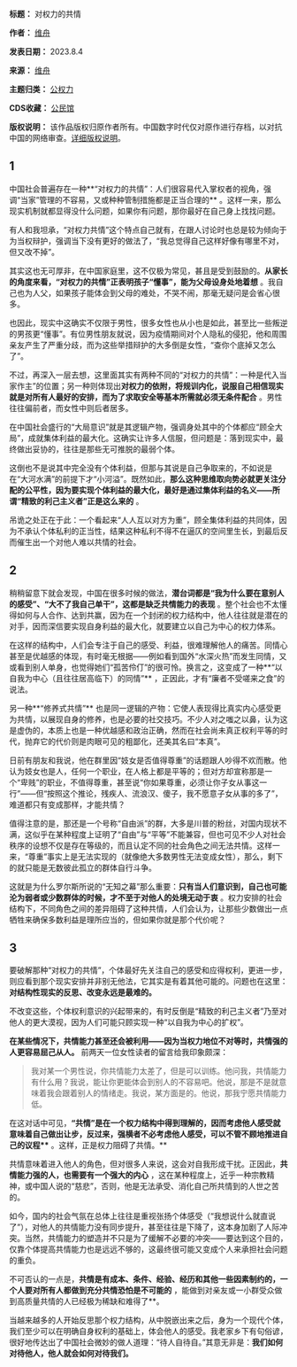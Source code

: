 

**标题：** 对权力的共情  

**作者：** [维舟](https://chinadigitaltimes.net/space/维舟)  

**发表日期：** 2023.8.4  

**来源：** [维舟](https://web.archive.org/web/https://mp.weixin.qq.com/s/_Fj2HPDbmtDngIA__q0TNw)  

**主题归类：** [公权力](https://chinadigitaltimes.net/space/公权力)  

**CDS收藏：** [公民馆](https://chinadigitaltimes.net/space/%E5%85%AC%E6%B0%91%E9%A6%86)  

**版权说明：** 该作品版权归原作者所有。中国数字时代仅对原作进行存档，以对抗中国的网络审查。[详细版权说明](https://chinadigitaltimes.net/chinese/copyright)。


1
-


中国社会普遍存在一种**“对权力的共情”：人们很容易代入掌权者的视角，强调“当家”管理的不容易，又或种种管制措施都是正当合理的** 。这样一来，那么现实机制就都显得没什么问题，如果你有问题，那你最好在自己身上找找问题。


有人和我坦承，“对权力共情”这个特点自己就有，在跟人讨论时也总是较为倾向于为当权辩护，强调当下没有更好的做法了，“我总觉得自己这样好像有哪里不对，但又改不掉”。 


其实这也无可厚非，在中国家庭里，这不仅极为常见，甚且是受到鼓励的。**从家长的角度来看，“对权力的共情”正表明孩子“懂事”，能为父母设身处地着想** 。我自己也为人父，如果孩子能体会到父母的难处，不哭不闹，那毫无疑问是会省心很多。


也因此，现实中这确实不仅限于男性，很多女性也从小也是如此，甚至比一些叛逆的男孩更“懂事”。有位男性朋友就说，因为疫情期间对个人隐私的侵犯，他和周围亲友产生了严重分歧，而为这些举措辩护的大多倒是女性，“查你个底掉又怎么了”。 


不过，再深入一层去想，这里面其实有两种不同的“对权力的共情”：一种是代入当家作主”的位置；另一种则体现出**对权力的依附，将规训内化，说服自己相信现实就是对所有人最好的安排，而为了求取安全等基本所需就必须无条件配合** 。男性往往偏前者，而女性中则后者居多。 


在中国社会盛行的“大局意识”就是其逻辑产物，强调身处其中的个体都应“顾全大局”，成就集体利益的最大化。这确实让许多人信服，但问题是：落到现实中，最终做出妥协的，往往是那些无可推脱的最弱个体。 


这倒也不是说其中完全没有个体利益，但那与其说是自己争取来的，不如说是在“大河水满”的前提下才“小河溢”。既然如此，**那么这种思维取向势必就更关注分配的公平性，因为要实现个体利益的最大化，最好是通过集体利益的名义——所谓“精致的利己主义者”正是这么来的** 。 


吊诡之处正在于此：一个看起来“人人互以对方为重”，顾全集体利益的共同体，因为不承认个体私利的正当性，结果这种私利不得不在逼仄的空间里生长，到最后反而催生出一个对他人难以共情的社会。 


2
-


稍稍留意下就会发现，中国在很多时候的做法，**潜台词都是“我为什么要在意别人的感受”、“大不了我自己单干”，这都是缺乏共情能力的表现** 。整个社会也不太懂得如何与人合作、达到共赢，因为在一个封闭的权力结构中，他人往往就是潜在的对手，因而深信要实现自身利益的最大化，就要建立以自己为中心的权力体系。


在这样的结构中，人们会专注于自己的感受、利益，很难理解他人的痛苦。同情心甚至是优越感的体现，有时毫无根据——例如看到国外“水深火热”而发生同情，又或看到别人单身，也觉得她们“孤苦伶仃”的很可怜。换言之，这变成了一种**“以自我为中心（且往往居高临下）的同情”** ，正因此，才有“廉者不受嗟来之食”的说法。


另一种**“修养式共情”** 也是同一逻辑的产物：它使人表现得比真实内心感受更为共情，以展现自身的修养，也是必要的社交技巧。不少人对之嗤之以鼻，认为这是虚伪的，本质上也是一种优越感和政治正确，然而在社会尚未真正权利平等的时代，抛弃它的代价则是肉眼可见的粗鄙化，还美其名曰“本真”。


日前有朋友和我说，他在群里因“妓女是否值得尊重”的话题跟人吵得不欢而散。他认为妓女也是人，任何一个职业，在人格上都是平等的；但对方却宣称那是一个“卑贱”的职业，不值得尊重，甚至说“你如果尊重，必须让你子女从事这一行”——但“按照这个推论，残疾人、流浪汉、傻子，我不愿意子女从事的多了”，难道都只有变成那样，才能共情？


值得注意的是，那还是一个号称“自由派”的群，大多是川普的粉丝，对国内现状不满，这似乎在某种程度上证明了“自由”与“平等”不能兼容，但也可见不少人对社会秩序的设想不仅是存在等级的，而且认定不同的社会角色之间无法共情。这样一来，“尊重”事实上是无法实现的（就像绝大多数男性无法变成女性），那么，剩下的就只能是无数彼此孤立的群体自行斗争。


这就是为什么罗尔斯所说的“无知之幕”那么重要：**只有当人们意识到，自己也可能沦为弱者或少数群体的时候，才不至于对他人的处境无动于衷** 。权力安排的社会结构下，不同角色之间的差异阻碍了这种共情，人们会认为，让那些少数做出一点牺牲来确保多数利益是理所应当的，但如果你就是那个代价呢？ 


3
-


要破解那种“对权力的共情”，个体最好先关注自己的感受和应得权利，更进一步，则应看到那个现实安排并非别无他法，它其实是有着其他可能的。问题也在这里：**对结构性现实的反思、改变永远是最难的。** 


不改变这些，个体权利意识的兴起带来的，有时反倒是“精致的利己主义者”乃至对他人的更大漠视，因为人们可能只顾实现一种“以自我为中心的扩权”。


**在某些情况下，共情能力甚至还会被利用——因为当权力地位不对等时，共情强的人更容易屈己从人。** 前两天一位女性读者的留言给我印象颇深：



> 
> 我对某一个男性说，你共情能力太差了，但是可以训练。他问我，共情能力有什么用？我说，能让你更能体会到别人的不容易吧。他说，那是不是就意味着我会跟着别人的情绪走。我说，某方面是的。他说，那我宁愿共情能力低。
> 
> 
> 


在这对话中可见，**“共情”是在一个权力结构中得到理解的，因而考虑他人感受就意味着自己做出让步，反过来，强横者不必考虑他人感受，可以不管不顾地推进自己的议程\*\*** 。这样，正是权力阻碍了共情。\*\*


共情意味着进入他人的角色，但对很多人来说，这会对自我形成干扰。正因此，**共情能力强的人，也需要有一个强大的内心** ，这在某种程度上，近乎一种宗教精神，或中国人说的“慈悲”，否则，他是无法承受、消化自己所共情到的人世之苦的。


如今，国内的社会气氛在总体上往往是重视张扬个体感受（“我想说什么就直说了”），对他人的共情能力没有同步提升，甚至往往是下降了，这本身加剧了人际冲突。当然，共情能力的塑造并不只是为了缓解不必要的冲突——要达到这个目的，仅靠个体提高共情能力也是远远不够的，这最终很可能又变成个人来承担社会问题的重负。


不可否认的一点是，**共情是有成本、条件、经验、经历和其他一些因素制约的，一个人要对所有人都做到充分共情恐怕是不可能的** ，能做到对亲友或一小群受众做到高质量共情的人已经极为稀缺和难得了\*\*。


当越来越多的人开始反思那个权力结构，从中脱嵌出来之后，身为一个现代个体，我们至少可以在明确自身权利的基础上，体会他人的感受。我老家乡下有句俗谚，很好地传达出了中国社会微妙的做人道理：“待人自待自。”其意无非是：**我们如何对待他人，他人就会如何对待我们。** 

